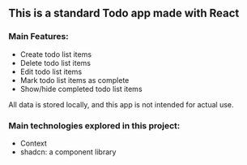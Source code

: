 ## This is a standard Todo app made with React

### Main Features:
- Create todo list items
- Delete todo list items
- Edit todo list items
- Mark todo list items as complete
- Show/hide completed todo list items

All data is stored locally, and this app is not intended for actual use. 

### Main technologies explored in this project:
- Context
- shadcn: a component library 
